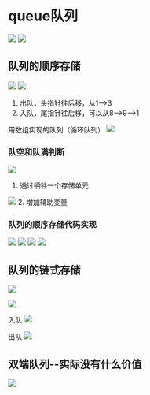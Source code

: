 # queue队列
![](.queue_images/queue.png)
![](.queue_images/queue2.png)

## 队列的顺序存储
![](.queue_images/sequnce_queue.png)
![](.queue_images/sequnce_queue2.png)
1. 出队，头指针往后移，从1-->3
2. 入队，尾指针往后移，可以从8-->9-->1

用数组实现的队列（循环队列）
![](.queue_images/sequence_queue_code.png)

### 队空和队满判断
![](.queue_images/sequence_queue_code2.png)
1. 通过牺牲一个存储单元

![](.queue_images/extra_length_sequence_code3.png)
2. 增加辅助变量 


### 队列的顺序存储代码实现
![](.queue_images/queue_code1.png)
![](.queue_images/queue_code2.png)
![](.queue_images/queue_code3.png)
![](.queue_images/queue_code4.png)


## 队列的链式存储
![](.queue_images/link_queue.png)

![](.queue_images/link_queue2.png)

入队
![](.queue_images/link_enqueue.png)

出队
![](.queue_images/link_dequeue.png)


## 双端队列--实际没有什么价值
![](.queue_images/double_end_queue.png)